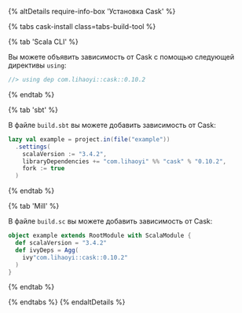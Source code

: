 {% altDetails require-info-box 'Установка Cask' %}

{% tabs cask-install class=tabs-build-tool %}

{% tab 'Scala CLI' %}

Вы можете объявить зависимость от Cask с помощью следующей директивы `using`:

```scala
//> using dep com.lihaoyi::cask::0.10.2
```

{% endtab %}

{% tab 'sbt' %}

В файле `build.sbt` вы можете добавить зависимость от Cask:

```scala
lazy val example = project.in(file("example"))
  .settings(
    scalaVersion := "3.4.2",
    libraryDependencies += "com.lihaoyi" %% "cask" % "0.10.2",
    fork := true
  )
```

{% endtab %}

{% tab 'Mill' %}

В файле `build.sc` вы можете добавить зависимость от Cask:

```scala
object example extends RootModule with ScalaModule {
  def scalaVersion = "3.4.2"
  def ivyDeps = Agg(
    ivy"com.lihaoyi::cask::0.10.2"
  )
}
```
{% endtab %}

{% endtabs %}
{% endaltDetails %}
